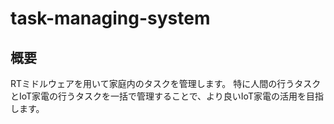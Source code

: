# task-managing-system
## 概要
RTミドルウェアを用いて家庭内のタスクを管理します。
特に人間の行うタスクとIoT家電の行うタスクを一括で管理することで、より良いIoT家電の活用を目指します。
